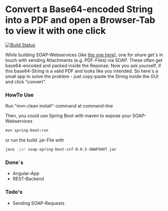 # Convert a Base64-encoded String into a PDF and open a Browser-Tab to view it with one click
[![Build Status](https://travis-ci.org/jonashackt/base64gular.svg?branch=master)](https://travis-ci.org/jonashackt/base64gular)

While building SOAP-Webservices (like [the one here]), one for shure get´s in touch with sending Attachments (e.g. PDF-Files) via SOAP. These often get base64-encoded and packed inside the Reponse. Now you ask yourself, if this base64-String is a valid PDF and looks like you intended. So here´s a small app to solve the problem - just copy-paste the String inside the GUI and click "convert".

### HowTo Use

Run "mvn clean install"-command at command-line

Then, you could use Spring Boot with maven to expose your SOAP-Webservices
```sh
mvn spring-boot:run
```
or run the build .jar-File with
```sh
java -jar soap-spring-boot-cxf-0.0.5-SNAPSHOT.jar
```

### Done´s
* Angular-App
* REST-Backend

### Todo's

* Sending SOAP-Requests

[the one here]:https://github.com/jonashackt/soap-spring-boot-cxf
